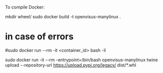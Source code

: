 To compile Docker:

mkdir wheel/
sudo docker build -t openvisus-manylinux .

# in case of errors
#sudo docker run --rm -it  <container_id> bash -il


sudo docker run -it --rm -entrypoint=/bin/bash openvisus-manylinux
twine upload --repository-url https://upload.pypi.org/legacy/ dist/*.whl
        

